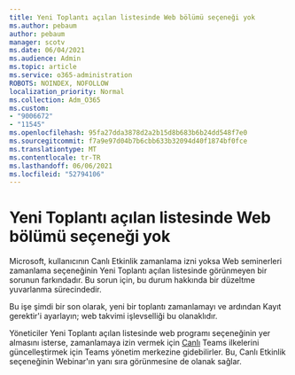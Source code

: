 ```yaml
---
title: Yeni Toplantı açılan listesinde Web bölümü seçeneği yok
ms.author: pebaum
author: pebaum
manager: scotv
ms.date: 06/04/2021
ms.audience: Admin
ms.topic: article
ms.service: o365-administration
ROBOTS: NOINDEX, NOFOLLOW
localization_priority: Normal
ms.collection: Adm_O365
ms.custom:
- "9006672"
- "11545"
ms.openlocfilehash: 95fa27dda3878d2a2b15d8b683b6b24dd548f7e0
ms.sourcegitcommit: f7a9e97d04b7b6cbb633b32094d40f1874bf0fce
ms.translationtype: MT
ms.contentlocale: tr-TR
ms.lasthandoff: 06/06/2021
ms.locfileid: "52794106"
---
```

# <a name="webinar-option-missing-in-new-meeting-drop-down"></a>Yeni Toplantı açılan listesinde Web bölümü seçeneği yok

Microsoft, kullanıcının Canlı Etkinlik zamanlama izni yoksa Web seminerleri  zamanlama seçeneğinin Yeni Toplantı açılan listesinde görünmeyen bir sorunun farkındadır. Bu sorun için, bu durum hakkında bir düzeltme yuvarlanma sürecindedir.

Bu işe şimdi bir son olarak, yeni bir toplantı zamanlamayı ve ardından Kayıt gerektir'i ayarlayın; web takvimi işlevselliği bu olanaklıdır.

Yöneticiler Yeni Toplantı açılan listesinde web  programı seçeneğinin yer almasını isterse, zamanlamaya izin vermek için [Canlı](https://admin.teams.microsoft.com/policies/broadcasts) Teams ilkelerini güncelleştirmek için Teams yönetim merkezine gidebilirler. Bu, Canlı Etkinlik seçeneğinin Webinar'ın yanı sıra görünmesine de olanak sağlar.